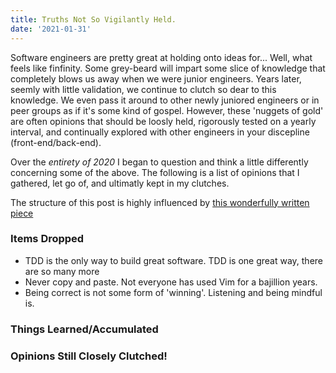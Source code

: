 ```yaml
---
title: Truths Not So Vigilantly Held.
date: '2021-01-31'
---
```


Software engineers are pretty great at holding onto ideas for...
Well, what feels like finfinity.
Some grey-beard will impart some slice of knowledge that completely blows us away when we were junior engineers.
Years later,
seemly with little validation,
we continue to clutch so dear to this knowledge.
We even pass it around to other newly juniored engineers or in peer groups as if it's some kind of gospel.
However,
these 'nuggets of gold' are often opinions that should be loosly held,
rigorously tested on a yearly interval,
and continually explored with other engineers in your discepline (front-end/back-end).

Over the *entirety of 2020* I began to question and
think a little differently concerning some of the above.
The following is a list of opinions that I gathered, let go of, and ultimatly kept in my clutches.

The structure of this post is highly influenced by [this wonderfully written piece][post]

### Items Dropped

-   TDD is the only way to build great software. TDD is one great way, there are so many more
-   Never copy and paste. Not everyone has used Vim for a bajillion years.
-   Being correct is not some form of 'winning'. Listening and being mindful is.

### Things Learned/Accumulated

### Opinions Still Closely Clutched!

[post]: https://chriskiehl.com/article/thoughts-after-6-years "https://chriskiehl.com/article/thoughts-after-6-years"
